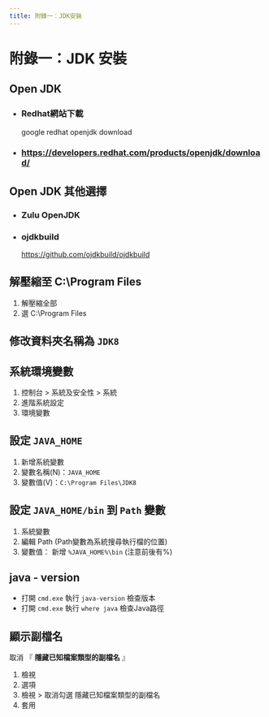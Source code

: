 ```yaml
---
title: 附錄一：JDK安裝
---
```


# 附錄一：JDK 安裝
## Open JDK
  - ### Redhat網站下載
    google redhat openjdk download
  - ### https://developers.redhat.com/products/openjdk/download/

## Open JDK 其他選擇
  - ### Zulu OpenJDK
  - ### ojdkbuild
    https://github.com/ojdkbuild/ojdkbuild

## 解壓縮至 C:\Program Files
  1. 解壓縮全部
  2. 選 C:\Program Files

## 修改資料夾名稱為 `JDK8`

## 系統環境變數
  1. 控制台 > 系統及安全性 > 系統
  2. 進階系統設定
  3. 環境變數

## 設定 `JAVA_HOME`
  1. 新增系統變數
  2. 變數名稱(N)：`JAVA_HOME`
  3. 變數值(V)：`C:\Program Files\JDK8`

## 設定 `JAVA_HOME/bin` 到 `Path` 變數
  1. 系統變數
  2. 編輯 Path (Path變數為系統搜尋執行檔的位置)
  3. 變數值：
    新增 `%JAVA_HOME%\bin` (注意前後有%)

## java - version
  - 打開 `cmd.exe` 執行 `java-version` 檢查版本
  - 打開 `cmd.exe` 執行 `where java` 檢查Java路徑

## 顯示副檔名
  取消 『 **隱藏已知檔案類型的副檔名** 』
  1. 檢視
  2. 選項
  3. 檢視 > 取消勾選 隱藏已知檔案類型的副檔名
  4. 套用